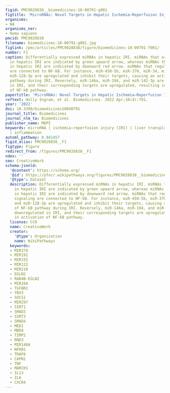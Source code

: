 ```yaml
---
figid: PMC9028838__biomedicines-10-00791-g001
figtitle: 'MicroRNAs: Novel Targets in Hepatic Ischemia–Reperfusion Injury'
organisms:
- NA
organisms_ner:
- Homo sapiens
pmcid: PMC9028838
filename: biomedicines-10-00791-g001.jpg
figlink: /pmc/articles/PMC9028838/figure/biomedicines-10-00791-f001/
number: F1
caption: Differentially expressed miRNAs in hepatic IRI. miRNAs that are upregulated
  in hepatic IRI are indicated by green upward arrow, whereas miRNAs that are downregulated
  in hepatic IRI are indicated by downward red arrow. miRNAs that regulate NF-kB signaling
  are connected to NF-kB. For instance, miR-450-5b, miR-370, miR-34, miR-497-5p, and
  miR-128-3p are upregulated and inhibit their targets, causing an activation of NF-kB
  pathway during IRI. Reversely, miR-146a, miR-194, and miR-142-3p are downregulated
  in IRI, and their corresponding targets are upregulated, resulting in activation
  of NF-kB pathway.
papertitle: 'MicroRNAs: Novel Targets in Hepatic Ischemia–Reperfusion Injury.'
reftext: Holly Ingram, et al. Biomedicines. 2022 Apr;10(4):791.
year: '2022'
doi: 10.3390/biomedicines10040791
journal_title: Biomedicines
journal_nlm_ta: Biomedicines
publisher_name: MDPI
keywords: microRNA | ischemia–reperfusion injury (IRI) | liver transplantation | biomarkers
  | inflammation
automl_pathway: 0.941457
figid_alias: PMC9028838__F1
figtype: Figure
redirect_from: /figures/PMC9028838__F1
ndex: ''
seo: CreativeWork
schema-jsonld:
  '@context': https://schema.org/
  '@id': https://pfocr.wikipathways.org/figures/PMC9028838__biomedicines-10-00791-g001.html
  '@type': Dataset
  description: Differentially expressed miRNAs in hepatic IRI. miRNAs that are upregulated
    in hepatic IRI are indicated by green upward arrow, whereas miRNAs that are downregulated
    in hepatic IRI are indicated by downward red arrow. miRNAs that regulate NF-kB
    signaling are connected to NF-kB. For instance, miR-450-5b, miR-370, miR-34, miR-497-5p,
    and miR-128-3p are upregulated and inhibit their targets, causing an activation
    of NF-kB pathway during IRI. Reversely, miR-146a, miR-194, and miR-142-3p are
    downregulated in IRI, and their corresponding targets are upregulated, resulting
    in activation of NF-kB pathway.
  license: CC0
  name: CreativeWork
  creator:
    '@type': Organization
    name: WikiPathways
  keywords:
  - MIR370
  - MIR191
  - MIR155
  - MIR122
  - MIR210
  - EGLN2
  - RAB4B-EGLN2
  - MIR34A
  - TGFBR2
  - YBX3
  - SOCS1
  - MIR297
  - SIRT1
  - SMAD3
  - SIRT3
  - SMAD4
  - MED1
  - MBD4
  - TIMP2
  - RND3
  - MIR146A
  - NFKB1
  - TRAF6
  - CAPN1
  - TNF
  - MARCKS
  - IL13
  - IL6
  - CXCR4
---
```

